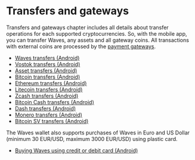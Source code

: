 # Transfers and gateways

Transfers and gateways chapter includes all details about transfer operations for each supported cryptocurrencies. So, with the mobile app, you can transfer Waves, any assets and all gateway coins. All transactions with external coins are processed by the [payment gateways](/waves-client/frequently-asked-questions-faq/transfers-and-gateways/payment-gateway.md).

* [Waves transfers (Android)](transfers-and-gateways/waves-transfers.md)
* [Vostok transfers (Android)](transfers-and-gateways/vostok-transfers.md)
* [Asset transfers (Android)](transfers-and-gateways/asset-transfers.md)
* [Bitcoin transfers (Android)](transfers-and-gateways/bitcoin-transfers.md)
* [Ethereum transfers (Android)](transfers-and-gateways/ethereum-transfers.md)
* [Litecoin transfers (Android)](transfers-and-gateways/litecoin-transfers.md)
* [Zcash transfers (Android)](transfers-and-gateways/zcash-transfers.md)
* [Bitcoin Cash transfers (Android)](transfers-and-gateways/bitcoin-cash-transfers.md)
* [Dash transfers (Android)](transfers-and-gateways/dash-transfers.md)
* [Monero transfers (Android)](transfers-and-gateways/monero-transfers.md)
* [Bitcoin SV transfers (Android)](transfers-and-gateways/bitcoin-sv-transfers.md)

The Waves wallet also supports purchases of Waves in Euro and US Dollar (minimum 30 EUR/USD, maximum 3000 EUR/USD) using plastic card.

* [Buying Waves using credit or debit card (Android)](transfers-and-gateways/buying-waves-using-card.md)
